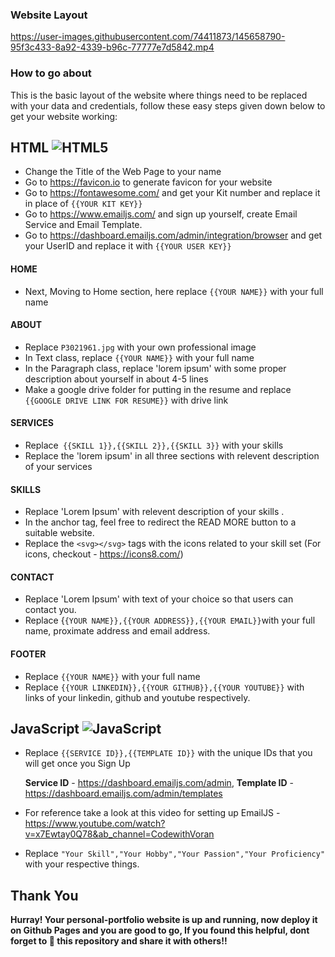### Website Layout


https://user-images.githubusercontent.com/74411873/145658790-95f3c433-8a92-4339-b96c-77777e7d5842.mp4



### How to go about
This is the basic layout of the website where things need to be replaced with your data and credentials, follow these easy steps given down below to get your website working: 

## HTML ![HTML5](https://img.shields.io/badge/html5-%23E34F26.svg?style=for-the-badge&logo=html5&logoColor=white)  

- Change the Title of the Web Page to your name
- Go to https://favicon.io to generate favicon for your website
- Go to https://fontawesome.com/ and get your Kit number and replace it in place of `{{YOUR KIT KEY}}`
- Go to https://www.emailjs.com/ and sign up yourself, create Email Service and Email Template. 
- Go to https://dashboard.emailjs.com/admin/integration/browser and get your UserID and replace it with `{{YOUR USER KEY}}`

#### HOME

- Next, Moving to Home section, here replace `{{YOUR NAME}}` with your full name 

#### ABOUT 

- Replace `P3021961.jpg` with your own professional image 
- In Text class, replace `{{YOUR NAME}}` with your full name 
- In the Paragraph class, replace 'lorem ipsum' with some proper description about yourself in about 4-5 lines
- Make a google drive folder for putting in the resume and replace `{{GOOGLE DRIVE LINK FOR RESUME}}` with drive link 

#### SERVICES

- Replace` {{SKILL 1}},{{SKILL 2}},{{SKILL 3}}` with your skills 
- Replace the 'lorem ipsum' in all three sections with relevent description of your services

#### SKILLS

- Replace 'Lorem Ipsum' with relevent description of your skills .
- In the anchor tag, feel free to redirect the READ MORE button to a suitable website.
- Replace the `<svg></svg>` tags with the icons related to your skill set (For icons, checkout - https://icons8.com/)

#### CONTACT

- Replace 'Lorem Ipsum' with text of your choice so that users can contact you. 
- Replace {`{YOUR NAME}},{{YOUR ADDRESS}},{{YOUR EMAIL}}`with your full name, proximate address and email address.

#### FOOTER

- Replace `{{YOUR NAME}}` with your full name
- Replace `{{YOUR LINKEDIN}},{{YOUR GITHUB}},{{YOUR YOUTUBE}}` with links of your linkedin, github and youtube respectively. 





## JavaScript ![JavaScript](https://img.shields.io/badge/javascript-%23323330.svg?style=for-the-badge&logo=javascript&logoColor=%23F7DF1E)

- Replace `{{SERVICE ID}},{{TEMPLATE ID}}` with the unique IDs that you will get once you Sign Up

    **Service ID** - https://dashboard.emailjs.com/admin, 
    **Template ID** - https://dashboard.emailjs.com/admin/templates
    
 - For reference take a look at this video for setting up EmailJS - https://www.youtube.com/watch?v=x7Ewtay0Q78&ab_channel=CodewithVoran

- Replace `"Your Skill","Your Hobby","Your Passion","Your Proficiency"` with your respective things. 

## Thank You

**Hurray! Your personal-portfolio website is up and running, now deploy it on Github Pages and you are good to go, 
 If you found this helpful, dont forget to 🌟 this repository and share it with others!!**
 
